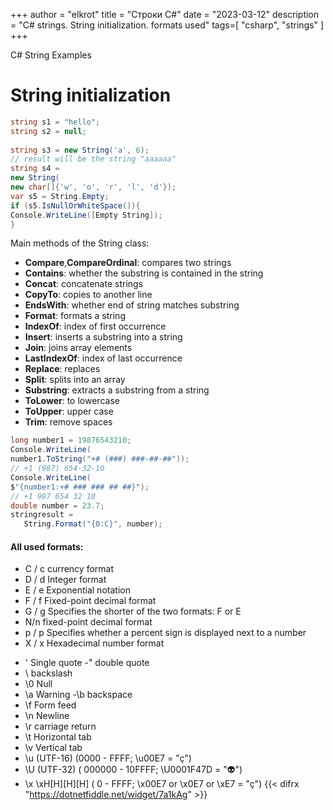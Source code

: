 +++
author = "elkrot"
title = "Строки C#"
date = "2023-03-12"
description = "C# strings. String initialization. formats used"
tags=[
     "csharp",
"strings"
]
+++
 
C# String Examples<!--more-->

# String initialization

```csharp
string s1 = "hello";
string s2 = null;
 
string s3 = new String('a', 6);
// result will be the string "aaaaaa"
string s4 =
new String(
new char[]{'w', 'o', 'r', 'l', 'd'});
var s5 = String.Empty;
if (s5.IsNullOrWhiteSpace()){
Console.WriteLine([Empty String]);
}
```

Main methods of the String class:

* **Compare**,**CompareOrdinal**: compares two strings
* **Contains**: whether the substring is contained in the string
* **Concat**: concatenate strings
* **CopyTo**: copies to another line
* **EndsWith**: whether end of string matches substring
* **Format**: formats a string
* **IndexOf**: index of first occurrence
* **Insert**: inserts a substring into a string
* **Join**: joins array elements
* **LastIndexOf**: index of last occurrence
* **Replace**: replaces
* **Split**: splits into an array
* **Substring**: extracts a substring from a string
* **ToLower**: to lowercase
* **ToUpper**: upper case
* **Trim**: remove spaces

```csharp
long number1 = 19876543210;
Console.WriteLine(
number1.ToString("+# (###) ###-##-##"));
// +1 (987) 654-32-10
Console.WriteLine(
$"{number1:+# ### ### ## ##}");
// +1 987 654 32 10
double number = 23.7;
stringresult =
   String.Format("{0:C}", number);
```

#### All used formats:

* C / c currency format
* D / d Integer format
* E / e Exponential notation
* F / f Fixed-point decimal format
* G / g Specifies the shorter of the two formats: F or E
* N/n fixed-point decimal format
* p / p Specifies whether a percent sign is displayed next to a number
* X / x Hexadecimal number format


- \' Single quote
-\" double quote
- \\ backslash
- \0 Null
- \a Warning
-\b backspace
- \f Form feed
- \n Newline
- \r carriage return
- \t Horizontal tab
- \v Vertical tab
- \u (UTF-16) (0000 - FFFF; \u00E7 = "ç")
- \U (UTF-32) ( 000000 - 10FFFF; \U0001F47D = "👽")
- \x \xH[H][H][H] ( 0 - FFFF; \x00E7 or \x0E7 or \xE7 = "ç")
{{< difrx "https://dotnetfiddle.net/widget/7a1kAg" >}}
